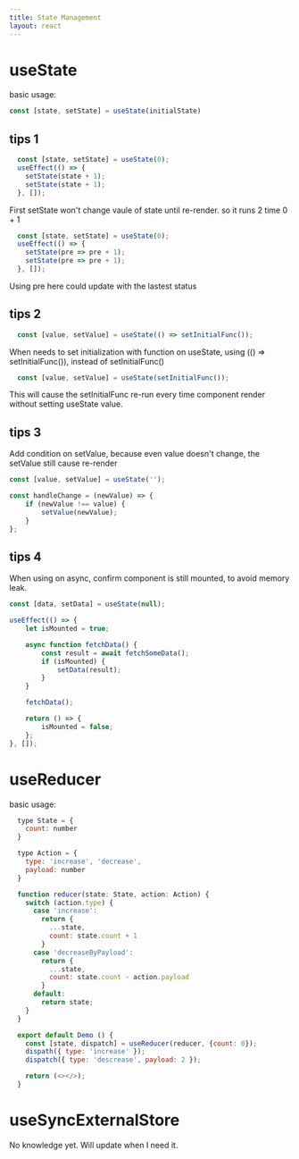 ```yaml
---
title: State Management
layout: react
---
```


# useState

basic usage:

```js
const [state, setState] = useState(initialState)
```


## tips 1

```js
  const [state, setState] = useState(0);
  useEffect(() => {
    setState(state + 1);
    setState(state + 1);
  }, []);
  ```
First setState won't change vaule of state until re-render. so it runs 2 time 0 + 1

```js
  const [state, setState] = useState(0);
  useEffect(() => {
    setState(pre => pre + 1);
    setState(pre => pre + 1);
  }, []);
```
Using pre here could update with the lastest status

## tips 2

``` js
  const [value, setValue] = useState(() => setInitialFunc());
```
When needs to set initialization with function on useState, using (() => setInitialFunc()), instead of setInitialFunc()

``` js
  const [value, setValue] = useState(setInitialFunc());
```
This will cause the setInitialFunc re-run every time component render without setting useState value.

## tips 3

Add condition on setValue, because even value doesn't change, the setValue still cause re-render
``` js
const [value, setValue] = useState('');

const handleChange = (newValue) => {
    if (newValue !== value) {
        setValue(newValue);
    }
};
```

## tips 4

When using on async, confirm component is still mounted, to avoid memory leak.
``` js
const [data, setData] = useState(null);

useEffect(() => {
    let isMounted = true;

    async function fetchData() {
        const result = await fetchSomeData();
        if (isMounted) {
            setData(result);
        }
    }

    fetchData();

    return () => {
        isMounted = false;
    };
}, []);
```
# useReducer

basic usage:

``` js
  type State = {
    count: number
  }

  type Action = {
    type: 'increase', 'decrease',
    payload: number
  }

  function reducer(state: State, action: Action) {
    switch (action.type) {
      case 'increase':
        return {
          ...state,
          count: state.count + 1
        }
      case 'decreaseByPayload':
        return {
          ...state,
          count: state.count - action.payload
        }
      default:
        return state;
    }
  }

  export default Demo () {
    const [state, dispatch] = useReducer(reducer, {count: 0});
    dispath({ type: 'increase' });
    dispatch({ type: 'descrease', payload: 2 });

    return (<></>);
  }

```
# useSyncExternalStore

No knowledge yet. Will update when I need it.